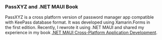 ### PassXYZ and .NET MAUI Book
PassXYZ is a cross platform version of password manager app compatible with KeePass database format. It was developed using Xamarin.Forms in the first edition. Recently, I rewrote it using .NET MAUI and shared my experience in my book [.NET MAUI Cross-Platform Application Development][1].

<!--
**passxyz/passxyz** is a ✨ _special_ ✨ repository because its `README.md` (this file) appears on your GitHub profile.

Here are some ideas to get you started:

- 🔭 I’m currently working on ...
- 🌱 I’m currently learning ...
- 👯 I’m looking to collaborate on ...
- 🤔 I’m looking for help with ...
- 💬 Ask me about ...
- 📫 How to reach me: ...
- 😄 Pronouns: ...
- ⚡ Fun fact: ...
-->

[1]: https://www.amazon.com/NET-MAUI-Cross-Platform-Application-Development-ebook/dp/B0BJ7F4VD4/ref=tmm_kin_swatch_0?_encoding=UTF8&qid=1669041558&sr=1-1
